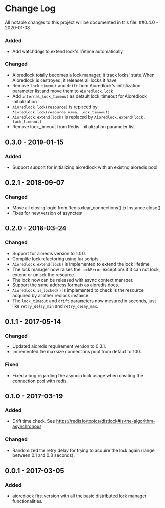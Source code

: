 # Change Log

All notable changes to this project will be documented in this file.
##0.4.0 - 2020-01-08

### Added
- Add watchdogs to extend lock's lifetime automatically

### Changed
- Aioredlock totally becomes a lock manager, it track locks' state.When Aioredlock is destroyed, it releases all locks it have
- Remove ``lock_timeout`` and ``drift`` from Aioredlock's initialization parameter list and move them to ``Aioredlock.lock``
- Add ``internal_lock_timeout`` as default lock_timeout for Aioredlock initialization
- ``Aioredlock.lock(resource)`` is replaced by ``Aioredlock.lock(resource_name, lock_timeout)`` 
- ``Aioredlock.extend(lock)`` is replaced by ``Aioredlock.extend(lock, lock_timeout)``
- Remove lock_timeout from Redis' initialization parameter list
 
## 0.3.0 - 2019-01-15

### Added
- Support support for initializing aioredlock with an existing aioredis pool

## 0.2.1 - 2018-09-07

### Changed
- Move all closing logic from Redis.clear_connections() to Instance.close()
- Fixes for new version of asynctest

## 0.2.0 - 2018-03-24
### Changed
- Support for aioredis version to 1.0.0.
- Complite lock refactoring using lua scripts .
- ``Aioredlock.extend(lock)`` is implemented to extend the lock lifetime.
- The lock manager now raises the ``LockError`` exceptions if it can not lock, extend or unlock the resource.
- The lock now can be released with async context manager.
- Support the same address formats as aioredis does.
- ``Aioredlock.is_locked()`` is implemented to check is the resource acquired by another redlock instance.
- The ``lock_timeout`` and ``drift`` parameters now mesured in seconds, just like ``retry_delay_min`` and ``retry_delay_max``.

## 0.1.1 - 2017-05-14

### Changed
- Updated aioredis requirement version to 0.3.1.
- Incremented the maxsize connections pool from default to 100.

### Fixed
- Fixed a bug regarding the asyncio lock usage when creating the connection pool with redis.

## 0.1.0 - 2017-03-19

### Added
- Drift time check. See https://redis.io/topics/distlock#is-the-algorithm-asynchronous

### Changed
- Randomized the retry delay for trying to acquire the lock again (range between 0.1 and 0.3 seconds).

## 0.0.1 - 2017-03-05

### Added
- aioredlock first version with all the basic distributed lock manager functionalities.
